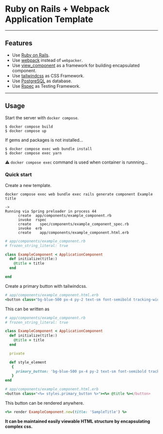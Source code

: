 # Ruby on Rails + Webpack Application Template
---

## Features
- Use [Ruby on Rails](https://rubyonrails.org/).
- Use [webpack](https://webpack.js.org/) instead of `webpacker`.
- Use [view_component](https://github.com/github/view_component) as a framework for building encapsulated component.
- Use [tailwindcss](https://tailwindcss.com/) as CSS Framework.
- Use [PostgreSQL](https://www.postgresql.org/) as database.
- Use [Rspec](https://github.com/rspec/rspec-rails) as Testing Framework.

---

## Usage

Start the server with `docker compose`.

```
$ docker compose build
$ docker compose up
```

If gems and packages is not installed...

```
$ docker compose exec web bundle install 
$ docker compose exec yarn
```
⚠️ `docker compose exec` command is used when container is runnning...

### Quick start
Create a new template.
```
docker compose exec web bundle exec rails generate component Example title

->
Running via Spring preloader in process 44
      create  app/components/example_component.rb
      invoke  rspec
      create    spec/components/example_component_spec.rb
      invoke  erb
      create    app/components/example_component.html.erb
```

```rb
# app/components/example_component.rb
# frozen_string_literal: true

class ExampleComponent < ApplicationComponent
  def initialize(title:)
    @title = title
  end

end
```

Create a primary button with tailwindcss.
```rb
# app/components/example_component.html.erb
<button class="bg-blue-500 px-4 py-2 text-sm font-semibold tracking-wider text-white rounded hover:bg-blue-600"><%= @title %></button>
```

This can be written as 
```rb
# app/components/example_component.rb
# frozen_string_literal: true

class ExampleComponent < ApplicationComponent
  def initialize(title:)
    @title = title
  end

  private

  def style_element
   {
     primary_button: 'bg-blue-500 px-4 py-2 text-sm font-semibold tracking-wider text-white rounded hover:bg-blue-600'
   }
end

# app/components/example_component.html.erb
<button class="<%= styles.primary_button %>"><%= @title %></button>
```

This button can be rendered anywhere.
```rb
<%= render ExampleComponent.new(title: 'SampleTitle') %>
```

**It can be maintained easily viewable HTML structure by encapsulating complex css.**












